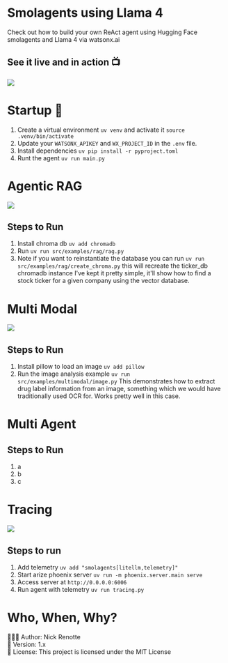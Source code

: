 # Smolagents using Llama 4
Check out how to build your own ReAct agent using Hugging Face smolagents and Llama 4 via watsonx.ai

## See it live and in action 📺
<img src="https://i.imgur.com/QMeKC8F.gif"/>

# Startup 🚀
1. Create a virtual environment `uv venv` and activate it `source .venv/bin/activate`
2. Update your `WATSONX_APIKEY` and `WX_PROJECT_ID` in the `.env` file.
3. Install dependencies `uv pip install -r pyproject.toml`
4. Runt the agent `uv run main.py`

# Agentic RAG
<img src="https://i.imgur.com/8WlekfU.gif"/>

## Steps to Run
1. Install chroma db `uv add chromadb`
2. Run `uv run src/examples/rag/rag.py`
3. Note if you want to reinstantiate the database you can run `uv run src/examples/rag/create_chroma.py` this will recreate the ticker_db chromadb instance
I've kept it pretty simple, it'll show how to find a stock ticker for a given company using the vector database. 

# Multi Modal
<img src="https://i.imgur.com/UATj5Mv.gif"/>

## Steps to Run
1. Install pillow to load an image `uv add pillow`
2. Run the image analysis example `uv run src/examples/multimodal/image.py`
This demonstrates how to extract drug label information from an image, something which we would have traditionally used OCR for. Works pretty well in this case.

# Multi Agent

## Steps to Run
1. a
2. b
3. c

# Tracing 
<img src="https://i.imgur.com/YasWC80.gif"/>

## Steps to run 
1. Add telemetry `uv add "smolagents[litellm,telemetry]"`
2. Start arize phoenix server `uv run -m phoenix.server.main serve`
3. Access server at `http://0.0.0.0:6006`
4. Run agent with telemetry `uv run tracing.py`

# Who, When, Why?

👨🏾‍💻 Author: Nick Renotte <br />
📅 Version: 1.x<br />
📜 License: This project is licensed under the MIT License </br>
